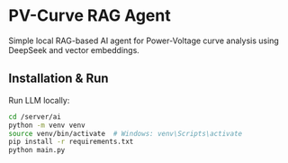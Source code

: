 # PV-Curve RAG Agent

Simple local RAG-based AI agent for Power-Voltage curve analysis using DeepSeek and vector embeddings.

## Installation & Run

Run LLM locally:

```bash
cd /server/ai
python -m venv venv
source venv/bin/activate  # Windows: venv\Scripts\activate
pip install -r requirements.txt
python main.py
```
